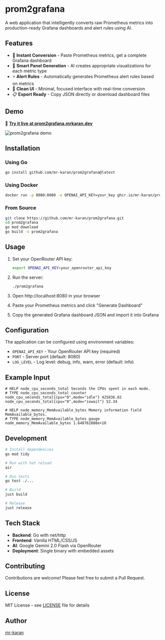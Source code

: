 # prom2grafana

A web application that intelligently converts raw Prometheus metrics into production-ready Grafana dashboards and alert rules using AI.

## Features

- 🚀 **Instant Conversion** - Paste Prometheus metrics, get a complete Grafana dashboard
- 🎯 **Smart Panel Generation** - AI creates appropriate visualizations for each metric type
- ⚡ **Alert Rules** - Automatically generates Prometheus alert rules based on metrics
- 🎨 **Clean UI** - Minimal, focused interface with real-time conversion
- 📋 **Export Ready** - Copy JSON directly or download dashboard files

## Demo

🚀 **[Try it live at prom2grafana.mrkaran.dev](https://prom2grafana.mrkaran.dev/)**

![prom2grafana demo](demo.gif)

## Installation

### Using Go

```bash
go install github.com/mr-karan/prom2grafana@latest
```

### Using Docker

```bash
docker run -p 8080:8080 -e OPENAI_API_KEY=your_key ghcr.io/mr-karan/prom2grafana
```

### From Source

```bash
git clone https://github.com/mr-karan/prom2grafana.git
cd prom2grafana
go mod download
go build -o prom2grafana
```

## Usage

1. Set your OpenRouter API key:
   ```bash
   export OPENAI_API_KEY=your_openrouter_api_key
   ```

2. Run the server:
   ```bash
   ./prom2grafana
   ```

3. Open http://localhost:8080 in your browser

4. Paste your Prometheus metrics and click "Generate Dashboard"

5. Copy the generated Grafana dashboard JSON and import it into Grafana

## Configuration

The application can be configured using environment variables:

- `OPENAI_API_KEY` - Your OpenRouter API key (required)
- `PORT` - Server port (default: 8080)
- `LOG_LEVEL` - Log level: debug, info, warn, error (default: info)

## Example Input

```
# HELP node_cpu_seconds_total Seconds the CPUs spent in each mode.
# TYPE node_cpu_seconds_total counter
node_cpu_seconds_total{cpu="0",mode="idle"} 425836.82
node_cpu_seconds_total{cpu="0",mode="iowait"} 52.34

# HELP node_memory_MemAvailable_bytes Memory information field MemAvailable_bytes.
# TYPE node_memory_MemAvailable_bytes gauge
node_memory_MemAvailable_bytes 1.648762880e+10
```

## Development

```bash
# Install dependencies
go mod tidy

# Run with hot reload
air

# Run tests
go test ./...

# Build
just build

# Release
just release
```

## Tech Stack

- **Backend**: Go with net/http
- **Frontend**: Vanilla HTML/CSS/JS
- **AI**: Google Gemini 2.0 Flash via OpenRouter
- **Deployment**: Single binary with embedded assets

## Contributing

Contributions are welcome! Please feel free to submit a Pull Request.

## License

MIT License - see [LICENSE](LICENSE) file for details

## Author

[mr-karan](https://github.com/mr-karan)